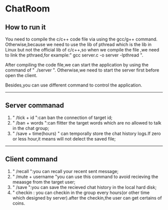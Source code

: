 # ChatRoom

## How to run it

You need to compile the c/c++ code file via using the gcc/g++ command.
Otherwise,because we need to use the lib of pthread which is the lib in Linux but not the official lib of c/c++,so when we compile the file ,we need to link the pthraed,for example:" gcc server.c -o server -lpthread ".

After compiling the code file,we can start the application by using the command of " ./server ".
Otherwise,we need to start the server first before open the client.

Besides,you can use different command to control the application.

---
## Server commanad

1. " /tick + id ":can ban the connection of target id;
2. " /ban + words ":can flitter the target words which are no allowed to talk in the chat group;
3. " /save + time(hours) " can temporally store the chat history logs.If zero or less hour,it means will not delect the saved file;

---

## Client command

1. " /recall ":you can recall your recent sent message;
2. " /mute + username "you can use this command to avoid recieving the meaasge from the target user;
3. " /save ":you can save the recieved chat history in the local hard disk;
4. " checkin : you can checkin in the group every hours(or other time which designed by server).after the checkin,the user can get certains of coins.
